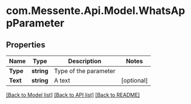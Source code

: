 # com.Messente.Api.Model.WhatsAppParameter
## Properties

Name | Type | Description | Notes
------------ | ------------- | ------------- | -------------
**Type** | **string** | Type of the parameter | 
**Text** | **string** | A text | [optional] 

[[Back to Model list]](../README.md#documentation-for-models) [[Back to API list]](../README.md#documentation-for-api-endpoints) [[Back to README]](../README.md)

